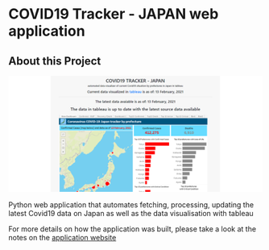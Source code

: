 # COVID19 Tracker - JAPAN web application

## About this Project

![About the Project](static/screenshots/app_sc.png)
    
Python web application that automates fetching, processing, updating the latest Covid19 data on Japan as well as the data visualisation with tableau

For more details on how the application was built, 
please take a look at the notes on the <a href="https://covid19-tableau-299208.an.r.appspot.com/tracker" target="_blank">application website</a>
